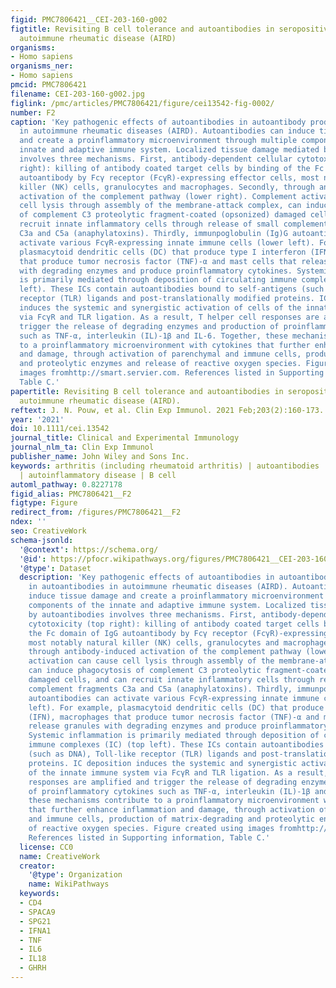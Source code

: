 ```yaml
---
figid: PMC7806421__CEI-203-160-g002
figtitle: Revisiting B cell tolerance and autoantibodies in seropositive and seronegative
  autoimmune rheumatic disease (AIRD)
organisms:
- Homo sapiens
organisms_ner:
- Homo sapiens
pmcid: PMC7806421
filename: CEI-203-160-g002.jpg
figlink: /pmc/articles/PMC7806421/figure/cei13542-fig-0002/
number: F2
caption: 'Key pathogenic effects of autoantibodies in autoantibody production in autoantibodies
  in autoimmune rheumatic diseases (AIRD). Autoantibodies can induce tissue damage
  and create a proinflammatory microenvironment through multiple components of the
  innate and adaptive immune system. Localized tissue damage mediated by autoantibodies
  involves three mechanisms. First, antibody‐dependent cellular cytotoxicity (top
  right): killing of antibody coated target cells by binding of the Fc domain of IgG
  autoantibody by Fcγ receptor (FcγR)‐expressing effector cells, most notably natural
  killer (NK) cells, granulocytes and macrophages. Secondly, through antibody‐induced
  activation of the complement pathway (lower right). Complement activation can cause
  cell lysis through assembly of the membrane‐attack complex, can induce phagocytosis
  of complement C3 proteolytic fragment‐coated (opsonized) damaged cells, and can
  recruit innate inflammatory cells through release of small complement fragments
  C3a and C5a (anaphylatoxins). Thirdly, immunpoglobulin (Ig)G autoantibodies can
  activate various FcγR‐expressing innate immune cells (lower left). For example,
  plasmacytoid dendritic cells (DC) that produce type I interferon (IFN), macrophages
  that produce tumor necrosis factor (TNF)‐α and mast cells that release granules
  with degrading enzymes and produce proinflammatory cytokines. Systemic inflammation
  is primarily mediated through deposition of circulating immune complexes (IC) (top
  left). These ICs contain autoantibodies bound to self‐antigens (such as DNA), Toll‐like
  receptor (TLR) ligands and post‐translationally modified proteins. IC deposition
  induces the systemic and synergistic activation of cells of the innate immune system
  via FcγR and TLR ligation. As a result, T helper cell responses are amplified and
  trigger the release of degrading enzymes and production of proinflammatory cytokines
  such as TNF‐α, interleukin (IL)‐1β and IL‐6. Together, these mechanisms contribute
  to a proinflammatory microenvironment with cytokines that further enhance inflammation
  and damage, through activation of parenchymal and immune cells, production of matrix‐degrading
  and proteolytic enzymes and release of reactive oxygen species. Figure created using
  images fromhttp://smart.servier.com. References listed in Supporting information,
  Table C.'
papertitle: Revisiting B cell tolerance and autoantibodies in seropositive and seronegative
  autoimmune rheumatic disease (AIRD).
reftext: J. N. Pouw, et al. Clin Exp Immunol. 2021 Feb;203(2):160-173.
year: '2021'
doi: 10.1111/cei.13542
journal_title: Clinical and Experimental Immunology
journal_nlm_ta: Clin Exp Immunol
publisher_name: John Wiley and Sons Inc.
keywords: arthritis (including rheumatoid arthritis) | autoantibodies | autoimmunity
  | autoinflammatory disease | B cell
automl_pathway: 0.8227178
figid_alias: PMC7806421__F2
figtype: Figure
redirect_from: /figures/PMC7806421__F2
ndex: ''
seo: CreativeWork
schema-jsonld:
  '@context': https://schema.org/
  '@id': https://pfocr.wikipathways.org/figures/PMC7806421__CEI-203-160-g002.html
  '@type': Dataset
  description: 'Key pathogenic effects of autoantibodies in autoantibody production
    in autoantibodies in autoimmune rheumatic diseases (AIRD). Autoantibodies can
    induce tissue damage and create a proinflammatory microenvironment through multiple
    components of the innate and adaptive immune system. Localized tissue damage mediated
    by autoantibodies involves three mechanisms. First, antibody‐dependent cellular
    cytotoxicity (top right): killing of antibody coated target cells by binding of
    the Fc domain of IgG autoantibody by Fcγ receptor (FcγR)‐expressing effector cells,
    most notably natural killer (NK) cells, granulocytes and macrophages. Secondly,
    through antibody‐induced activation of the complement pathway (lower right). Complement
    activation can cause cell lysis through assembly of the membrane‐attack complex,
    can induce phagocytosis of complement C3 proteolytic fragment‐coated (opsonized)
    damaged cells, and can recruit innate inflammatory cells through release of small
    complement fragments C3a and C5a (anaphylatoxins). Thirdly, immunpoglobulin (Ig)G
    autoantibodies can activate various FcγR‐expressing innate immune cells (lower
    left). For example, plasmacytoid dendritic cells (DC) that produce type I interferon
    (IFN), macrophages that produce tumor necrosis factor (TNF)‐α and mast cells that
    release granules with degrading enzymes and produce proinflammatory cytokines.
    Systemic inflammation is primarily mediated through deposition of circulating
    immune complexes (IC) (top left). These ICs contain autoantibodies bound to self‐antigens
    (such as DNA), Toll‐like receptor (TLR) ligands and post‐translationally modified
    proteins. IC deposition induces the systemic and synergistic activation of cells
    of the innate immune system via FcγR and TLR ligation. As a result, T helper cell
    responses are amplified and trigger the release of degrading enzymes and production
    of proinflammatory cytokines such as TNF‐α, interleukin (IL)‐1β and IL‐6. Together,
    these mechanisms contribute to a proinflammatory microenvironment with cytokines
    that further enhance inflammation and damage, through activation of parenchymal
    and immune cells, production of matrix‐degrading and proteolytic enzymes and release
    of reactive oxygen species. Figure created using images fromhttp://smart.servier.com.
    References listed in Supporting information, Table C.'
  license: CC0
  name: CreativeWork
  creator:
    '@type': Organization
    name: WikiPathways
  keywords:
  - CD4
  - SPACA9
  - SPG21
  - IFNA1
  - TNF
  - IL6
  - IL18
  - GHRH
---
```

